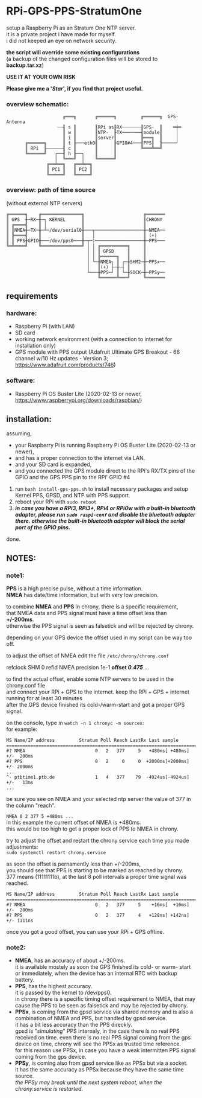 # RPi-GPS-PPS-StratumOne

setup a Raspberry Pi as an Stratum One NTP server.<br />
it is a private project i have made for myself.<br />
i did not keeped an eye on network security.

**the script will override some existing configurations**<br />
(a backup of the changed configuration files will be stored to **backup.tar.xz**)

**USE IT AT YOUR OWN RISK**

**Please give me a '_Star_', if you find that project useful.**

### overview schematic:
```
                     ╔═══╗       ╔══════╗         ╔══════╗  GPS-Antenna
                   ──╢ s ║       ║RPi as╟RX───────╢GPS-  ║    ═╪═
                     ║ w ║       ║NTP-  ╟TX───────╢module║     │
                     ║ i ║       ║server║         ╠═══╗  ║     │
       ╔══════╗      ║ t ╟───eth0╢      ╟GPIO#4───╢PPS║  ╟─────┘
       ║ RPi  ╟──────╢ c ║       ║      ║         ╚═══╩══╝
       ╚══════╝   ┌──╢ h ╟──┐    ║      ║
                  │  ╚═══╝  │    ╚══════╝
               ╔══╧══╗   ╔══╧══╗
               ║ PC1 ║   ║ PC2 ║
               ╚═════╝   ╚═════╝
```
### overview: path of time source
(without external NTP servers)
```
╔══════╗    ╔═══════════════╗                      ╔═══════
║ GPS  ╫─RX─╫─┐ KERNEL      ║                      ║CHRONY
║ ╔════╣    ║ │             ║                      ║
║ ║NMEA╫─TX─╫─┴─/dev/serial0╫───┬──────────────────╫─NMEA──
║ ╠════╣    ║               ║   │                  ║ (+)
║ ║ PPS╫GPIO╫───/dev/pps0───╫─┬─)──────────────────╫─PPS───
╚═╩════╝    ╚═══════════════╝ │ │ ╔══════════╗     ║
                              │ │ ║ GPSD     ║     ║
                              │ │ ╠══════╗   ║     ║
                              │ └─╫NMEA┐ ║ ┌─╫SHM2─╫─PPSx──
                              │   ║(+) ├─╫─┤ ║     ║
                              └───╫PPS─┘ ║ └─╫SOCK─╫─PPSy──
                                  ╚══════╩═══╝     ╚═══════
```
## requirements

### hardware:
- Raspberry Pi (with LAN)
- SD card
- working network environment (with a connection to internet for installation only)
- GPS module with PPS output (Adafruit Ultimate GPS Breakout - 66 channel w/10 Hz updates - Version 3; https://www.adafruit.com/products/746)

### software:
- Raspberry Pi OS Buster Lite (2020-02-13 or newer, https://www.raspberrypi.org/downloads/raspbian/)

## installation:
assuming,
- your Raspberry Pi is running Raspberry Pi OS Buster Lite (2020-02-13 or newer),
- and has a proper connection to the internet via LAN.
- and your SD card is expanded,
- and you connected the GPS module direct to the RPi's RX/TX pins of the GPIO and the GPS PPS pin to the RPi' GPIO #4

1. run `bash install-gps-pps.sh` to install necessary packages and setup Kernel PPS, GPSD, and NTP with PPS support.
2. reboot your RPi with `sudo reboot`
3. **_in case you have a RPi3, RPi3+, RPi4 or RPi0w with a built-in bluetooth adapter, please run `sudo raspi-conf` and disable the bluetooth adapter there. otherwise the built-in bluetooth adapter will block the serial port of the GPIO pins._**

done.

## NOTES:
### note1:
**PPS** is a high precise pulse, without a time information.<br />
**NMEA** has date/time information, but with very low precision.

to combine **NMEA** and **PPS** in chrony, there is a specific requirement,<br />
that NMEA data and PPS signal must have a time offset less than **+/-200ms**.<br />
otherwise the PPS signal is seen as falsetick and will be rejected by chrony.

depending on your GPS device the offset used in my script can be way too off.

to adjust the offset of NMEA edit the file `/etc/chrony/chrony.conf`

refclock  SHM 0  refid NMEA  precision 1e-1  **offset _0.475_**  ...

to find the actual offset, enable some NTP servers to be used in the chrony.conf file<br />
and connect your RPi + GPS to the internet.
keep the RPi + GPS + internet running for at least 30 minutes<br />
after the GPS device finished its cold-/warm-start and got a proper GPS signal.

on the console, type in `watch -n 1 chronyc -m sources`:<br />
for example:
```
MS Name/IP address         Stratum Poll Reach LastRx Last sample               
===============================================================================
#? NMEA                          0   2   377     5   +480ms[ +480ms] +/-  200ms
#? PPS                           0   2     0     0  +2000ms[+2000ms] +/- 2000ms
...
^- ptbtime1.ptb.de               1   4   377    79  -4924us[-4924us] +/-   13ms
...
```
be sure you see on NMEA and your selected ntp server the value of 377 in the column "reach".

`NMEA 0 2 377 5 +480ms ...`<br />
in this example the current offset of NMEA is +480ms.<br />
this would be too high to get a proper lock of PPS to NMEA in chrony.

try to adjust the offset and restart the chrony service each time you made adjustments:<br />
`sudo systemctl restart chrony.service`

as soon the offset is pernamently less than +/-200ms,<br />
you should see that PPS is starting to be marked as reached by chrony.<br />
377  means (11111111b), at the last 8 poll intervals a proper time signal was reached.
```
MS Name/IP address         Stratum Poll Reach LastRx Last sample               
===============================================================================
#? NMEA                          0   2   377     5    +16ms[  +16ms] +/-  200ms
#? PPS                           0   2   377     4   +128ns[ +142ns] +/- 1111ns
```

once you got a good offset, you can use your RPi + GPS offline.

### note2:
- **NMEA**, has an accuracy of about +/-200ms.<br />
it is available mostely as soon the GPS finished its cold- or warm- start<br />or immediately, when the device has an internal RTC with backup battery.
- **PPS**, has the highest accuracy.<br />
it is passed by the kernel to /dev/pps0.<br />
in chrony there is a specific timing offset requirement to NMEA, that may cause the PPS to be seen as falsetick and may be rejected by chrony.
- **PPSx**, is coming from the gpsd service via shared memory and is also a combination of NMEA and PPS, but handled by gpsd service.<br />
it has a bit less accuracy than the PPS direckly.<br />
gpsd is "_simulating_" PPS internaly, in the case there is no real PPS received on time.
even there is no real PPS signal coming from the gps device on time, chrony will see the PPSx as trusted time reference.<br />
for this reason use PPSx, in case you have a weak intermitten PPS signal coming from the gps device.
- **PPSy**, is coming also from gpsd service like as PPSx but via a socket.<br />
it has the same accuracy as PPSx because they have the same time source.<br />
_the PPSy may break until the next system reboot, when the chrony.service is restarted._
